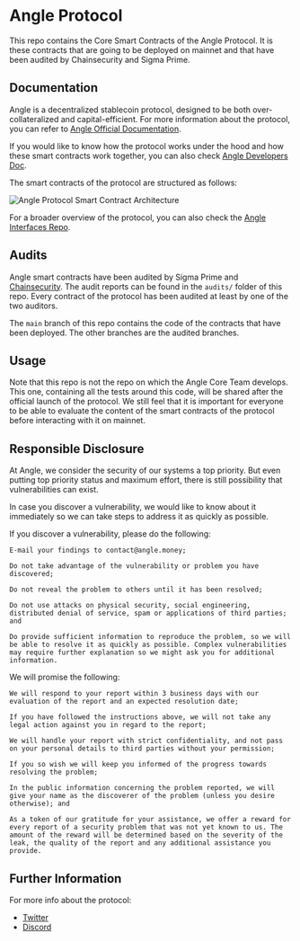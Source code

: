 # Angle Protocol

This repo contains the Core Smart Contracts of the Angle Protocol. It is these contracts that are going to be deployed on mainnet and that have been audited by Chainsecurity and Sigma Prime.

## Documentation

Angle is a decentralized stablecoin protocol, designed to be both over-collateralized and capital-efficient. For more information about the protocol, you can refer to [Angle Official Documentation](https://docs.angle.money).

If you would like to know how the protocol works under the hood and how these smart contracts work together, you can also check [Angle Developers Doc](https://developers.angle.money).

The smart contracts of the protocol are structured as follows:

![Angle Protocol Smart Contract Architecture](./AngleArchitectureSchema.png)

For a broader overview of the protocol, you can also check the [Angle Interfaces Repo](https://github.com/AngleProtocol/angle-interfaces).

## Audits

Angle smart contracts have been audited by Sigma Prime and [Chainsecurity](https://chainsecurity.com/security-audit/angle-protocol/). The audit reports can be found in the `audits/` folder of this repo. Every contract of the protocol has been audited at least by one of the two auditors. 

The `main` branch of this repo contains the code of the contracts that have been deployed. The other branches are the audited branches.

## Usage

Note that this repo is not the repo on which the Angle Core Team develops. This one, containing all the tests around this code, will be shared after the official launch of the protocol. We still feel that it is important for everyone to be able to evaluate the content of the smart contracts of the protocol before interacting with it on mainnet.

## Responsible Disclosure

At Angle, we consider the security of our systems a top priority. But even putting top priority status and maximum effort, there is still possibility that vulnerabilities can exist.

In case you discover a vulnerability, we would like to know about it immediately so we can take steps to address it as quickly as possible.

If you discover a vulnerability, please do the following:

    E-mail your findings to contact@angle.money;

    Do not take advantage of the vulnerability or problem you have discovered;

    Do not reveal the problem to others until it has been resolved;

    Do not use attacks on physical security, social engineering, distributed denial of service, spam or applications of third parties; and

    Do provide sufficient information to reproduce the problem, so we will be able to resolve it as quickly as possible. Complex vulnerabilities may require further explanation so we might ask you for additional information.

We will promise the following:

    We will respond to your report within 3 business days with our evaluation of the report and an expected resolution date;

    If you have followed the instructions above, we will not take any legal action against you in regard to the report;

    We will handle your report with strict confidentiality, and not pass on your personal details to third parties without your permission;

    If you so wish we will keep you informed of the progress towards resolving the problem;

    In the public information concerning the problem reported, we will give your name as the discoverer of the problem (unless you desire otherwise); and

    As a token of our gratitude for your assistance, we offer a reward for every report of a security problem that was not yet known to us. The amount of the reward will be determined based on the severity of the leak, the quality of the report and any additional assistance you provide.

## Further Information

For more info about the protocol:

- [Twitter](https://twitter.com/AngleProtocol)
- [Discord](https://discord.gg/9EKFec2MBm)
